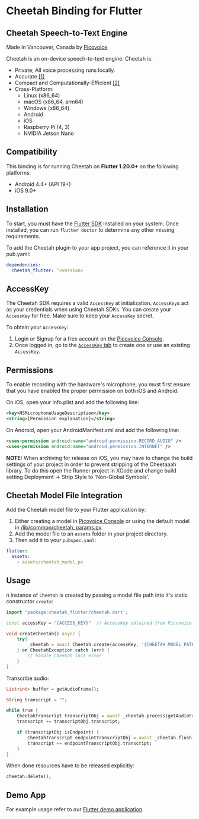 # Cheetah Binding for Flutter

## Cheetah Speech-to-Text Engine

Made in Vancouver, Canada by [Picovoice](https://picovoice.ai)

Cheetah is an on-device speech-to-text engine. Cheetah is:

- Private; All voice processing runs locally.
- Accurate [[1]](https://github.com/Picovoice/speech-to-text-benchmark#results)
- Compact and Computationally-Efficient [[2]](https://github.com/Picovoice/speech-to-text-benchmark#rtf)
- Cross-Platform:
    - Linux (x86_64)
    - macOS (x86_64, arm64)
    - Windows (x86_64)
    - Android
    - iOS
    - Raspberry Pi (4, 3)
    - NVIDIA Jetson Nano

## Compatibility

This binding is for running Cheetah on **Flutter 1.20.0+** on the following platforms:

- Android 4.4+ (API 19+)
- iOS 9.0+

## Installation

To start, you must have the [Flutter SDK](https://flutter.dev/docs/get-started/install) installed on your system. Once installed, you can run `flutter doctor` to determine any other missing requirements.

To add the Cheetah plugin to your app project, you can reference it in your pub.yaml:
```yaml
dependencies:
  cheetah_flutter: ^<version>
```

## AccessKey

The Cheetah SDK requires a valid `AccessKey` at initialization. `AccessKey`s act as your credentials when using Cheetah SDKs.
You can create your `AccessKey` for free. Make sure to keep your `AccessKey` secret.

To obtain your `AccessKey`:
1. Login or Signup for a free account on the [Picovoice Console](https://picovoice.ai/console/).
2. Once logged in, go to the [`AccessKey` tab](https://console.picovoice.ai/access_key) to create one or use an existing `AccessKey`.

## Permissions

To enable recording with the hardware's microphone, you must first ensure that you have enabled the proper permission on both iOS and Android.

On iOS, open your Info.plist and add the following line:
```xml
<key>NSMicrophoneUsageDescription</key>
<string>[Permission explanation]</string>
```

On Android, open your AndroidManifest.xml and add the following line:
```xml
<uses-permission android:name="android.permission.RECORD_AUDIO" />
<uses-permission android:name="android.permission.INTERNET" />
```

**NOTE:** When archiving for release on iOS, you may have to change the build settings of your project in order to prevent stripping of the Cheetaaah library. To do this open the Runner project in XCode and change build setting Deployment -> Strip Style to 'Non-Global Symbols'.

## Cheetah Model File Integration

Add the Cheetah model file to your Flutter application by:

1. Either creating a model in [Picovoice Console](https://console.picovoice.ai/) or using the default model in [/lib/common/cheetah_params.pv](/lib/common/cheetah_params.pv).
2. Add the model file to an `assets` folder in your project directory.
3. Then add it to your `pubspec.yaml`:
```yaml
flutter:
  assets:
    - assets/cheetah_model.pv
```

## Usage

n instance of `Cheetah` is created by passing a model file path into it's static constructor `create`:

```dart
import 'package:cheetah_flutter/cheetah.dart';

const accessKey = "{ACCESS_KEY}"  // AccessKey obtained from Picovoice Console (https://picovoice.ai/console/)

void createCheetah() async {
    try{
        _cheetah = await Cheetah.create(accessKey, '{CHEETAH_MODEL_PATH}');
    } on CheetahException catch (err) {
        // handle Cheetah init error
    }
}
```

Transcribe audio:

```dart
List<int> buffer = getAudioFrame();

String transcript = "";

while true {
    CheetahTranscript transcriptObj = await _cheetah.process(getAudioFrame());
    transcript += transcriptObj.transcript;

    if (transcriptObj.isEndpoint) {
        CheetahTranscript endpointTranscriptObj = await _cheetah.flush();
        transcript += endpointTranscriptObj.transcript;
    }
}
```

When done resources have to be released explicitly:

```dart
cheetah.delete();
```

## Demo App

For example usage refer to our [Flutter demo application](/demo/flutter).
